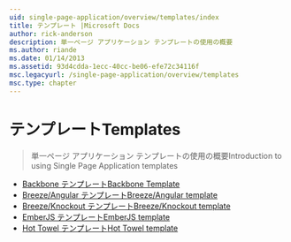 ```yaml
---
uid: single-page-application/overview/templates/index
title: テンプレート |Microsoft Docs
author: rick-anderson
description: 単一ページ アプリケーション テンプレートの使用の概要
ms.author: riande
ms.date: 01/14/2013
ms.assetid: 93d4cdda-1ecc-40cc-be06-efe72c34116f
msc.legacyurl: /single-page-application/overview/templates
msc.type: chapter
---
```

<a name="templates"></a><span data-ttu-id="aaf0e-103">テンプレート</span><span class="sxs-lookup"><span data-stu-id="aaf0e-103">Templates</span></span>
====================
> <span data-ttu-id="aaf0e-104">単一ページ アプリケーション テンプレートの使用の概要</span><span class="sxs-lookup"><span data-stu-id="aaf0e-104">Introduction to using Single Page Application templates</span></span>


- [<span data-ttu-id="aaf0e-105">Backbone テンプレート</span><span class="sxs-lookup"><span data-stu-id="aaf0e-105">Backbone Template</span></span>](backbonejs-template.md)
- [<span data-ttu-id="aaf0e-106">Breeze/Angular テンプレート</span><span class="sxs-lookup"><span data-stu-id="aaf0e-106">Breeze/Angular template</span></span>](breezeangular-template.md)
- [<span data-ttu-id="aaf0e-107">Breeze/Knockout テンプレート</span><span class="sxs-lookup"><span data-stu-id="aaf0e-107">Breeze/Knockout template</span></span>](breezeknockout-template.md)
- [<span data-ttu-id="aaf0e-108">EmberJS テンプレート</span><span class="sxs-lookup"><span data-stu-id="aaf0e-108">EmberJS template</span></span>](emberjs-template.md)
- [<span data-ttu-id="aaf0e-109">Hot Towel テンプレート</span><span class="sxs-lookup"><span data-stu-id="aaf0e-109">Hot Towel template</span></span>](hottowel-template.md)
